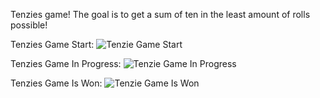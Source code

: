 Tenzies game!  The goal is to get a sum of ten in the least amount of rolls possible!

Tenzies Game Start:
![Tenzie Game Start](https://github.com/user-attachments/assets/798f5819-ad86-4d53-8bc2-1f55615ad61c)

Tenzies Game In Progress:
![Tenzie Game In Progress](https://github.com/user-attachments/assets/9e2d9a79-21d5-4797-acdd-d9db3911f05d)

Tenzies Game Is Won:
![Tenzie Game Is Won](https://github.com/user-attachments/assets/67173f8e-0b7a-4361-9602-58930e6fd41d)
